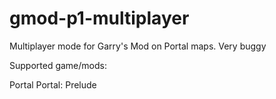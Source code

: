 # gmod-p1-multiplayer
Multiplayer mode for Garry's Mod on Portal maps. Very buggy

Supported game/mods:

Portal
Portal: Prelude

